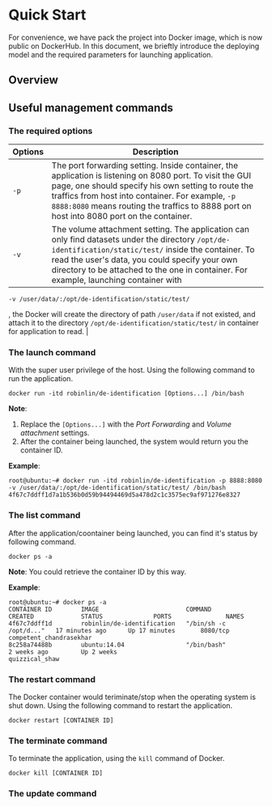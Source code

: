 # Quick Start

For convenience, we have pack the project into Docker image, which is now public on DockerHub.
In this document, we brieftly introduce the deploying model and the required parameters for launching application.

## Overview

## Useful management commands

### The required options
| Options    | Description |
| ------------- | ------------- |
| `-p`      | The port forwarding setting. Inside container, the application is listening on 8080 port. To visit the GUI page, one should specify his own setting to route the traffics from host into container. For example, ```-p 8888:8080``` means routing the traffics to 8888 port on host into 8080 port on the container.  |
| `-v`      | The volume attachment setting. The application can only find datasets under the directory `/opt/de-identification/static/test/` inside the container. To read the user's data, you could specify your own directory to be attached to the one in container. For example, launching container with 
```
-v /user/data/:/opt/de-identification/static/test/
```
, the Docker will create the directory of path `/user/data` if not existed, and attach it to the directory `/opt/de-identification/static/test/` in container for application to read. |

### The launch command
With the super user privilege of the host. Using the following command to run the application.
```
docker run -itd robinlin/de-identification [Options...] /bin/bash
```
**Note**: 
1. Replace the `[Options...]` with the *Port Forwarding* and *Volume attachment* settings.
2. After the container being launched, the system would return you the container ID.

**Example**:
```
root@ubuntu:~# docker run -itd robinlin/de-identification -p 8888:8080 -v /user/data/:/opt/de-identification/static/test/ /bin/bash
4f67c7ddff1d7a1b536b0d59b94494469d5a478d2c1c3575ec9af971276e8327
```

### The list command
After the application/coontainer being launched, you can find it's status by following command.
```
docker ps -a
```

**Note**: You could retrieve the container ID by this way.

**Example**:
```
root@ubuntu:~# docker ps -a
CONTAINER ID        IMAGE                        COMMAND                  CREATED             STATUS              PORTS               NAMES
4f67c7ddff1d        robinlin/de-identification   "/bin/sh -c /opt/d..."   17 minutes ago      Up 17 minutes       8080/tcp            competent_chandrasekhar
8c258a74488b        ubuntu:14.04                 "/bin/bash"              2 weeks ago         Up 2 weeks                              quizzical_shaw
```

### The restart command
The Docker container would teriminate/stop when the operating system is shut down. Using the following command to restart the application.
```
docker restart [CONTAINER ID]
```


### The terminate command
To terminate the application, using the `kill` command of Docker.
```
docker kill [CONTAINER ID]
```

### The update command
